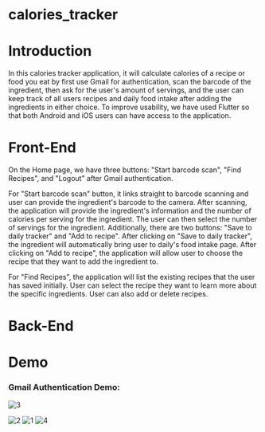 # calories_tracker

# Introduction
In this calories tracker application, it will calculate calories of a recipe or food you eat by first use Gmail for authentication, scan the barcode of the ingredient, then ask for the user's amount of servings, and the user can keep track of all users recipes and daily food intake after adding the ingredients in either choice. To improve usability, we have used Flutter so that both Android and iOS users can have access to the application. 

# Front-End
On the Home page, we have three buttons: "Start barcode scan", "Find Recipes", and "Logout" after Gmail authentication. 

For "Start barcode scan" button, it links straight to barcode scanning and user can provide the ingredient's barcode to the camera. After scanning, the application will provide the ingredient's information and the number of calories per serving for the ingredient. The user can then select the number of servings for the ingredient. Additionally, there are two buttons: "Save to daily tracker" and "Add to recipe". After clicking on "Save to daily tracker", the ingredient will automatically bring user to daily's food intake page. After clicking on "Add to recipe", the application will allow user to choose the recipe that they want to add the ingredient to.

For "Find Recipes", the application will list the existing recipes that the user has saved initially. User can select the recipe they want to learn more about the specific ingredients. User can also add or delete recipes. 

# Back-End

# Demo

### Gmail Authentication Demo:
![3](https://user-images.githubusercontent.com/66945628/133844993-59b03c67-7fd6-41d7-b4b9-3e4efb4286c2.gif)


![2](https://user-images.githubusercontent.com/66945628/133844291-bc8dc281-5000-4444-ad22-f8c3429f2412.gif)
![1](https://user-images.githubusercontent.com/66945628/133844294-445e791a-5a35-4104-b08e-777a3a8d3e51.gif)
![4](https://user-images.githubusercontent.com/66945628/133844991-29a39abb-baf9-4158-8c65-0743c489044c.gif)
